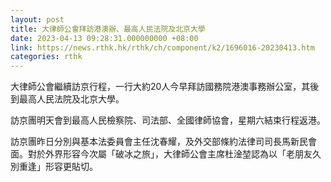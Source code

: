 ```yaml
---
layout: post
title: 大律師公會拜訪港澳辦、最高人民法院及北京大學
date: 2023-04-13 09:28:31.000000000 +08:00
link: https://news.rthk.hk/rthk/ch/component/k2/1696016-20230413.htm
categories: rthk
---
```


大律師公會繼續訪京行程，一行大約20人今早拜訪國務院港澳事務辦公室，其後到最高人民法院及北京大學。

訪京團明天會到最高人民檢察院、司法部、全國律師協會，星期六結束行程返港。

訪京團昨日分別與基本法委員會主任沈春耀，及外交部條約法律司司長馬新民會面。對於外界形容今次屬「破冰之旅」，大律師公會主席杜淦堃認為以「老朋友久別重逢」形容更貼切。
